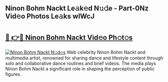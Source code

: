 ## Ninon Bohm Nackt Le𝚊k𝚎d N𝚞𝚍e - Part-0Nz Vid𝚎o Photos Le𝚊ks wlWcJ

# <h2><a href="http://fb1u4j.evod.top/?m=Ninon+Bohm+Nackt">🔗 👉🔴 Ninon Bohm Nackt Vid𝚎o Ph𝚘t𝚘s</a></h2>

[![Ninon Bohm Nackt N𝚞d𝚎s](https://i.imgur.com/8V9OHl7.gif)](http://fb1u4j.evod.top/?m=Ninon+Bohm+Nackt)
Web celebrity Ninon Bohm Nackt and multimedia artist, renowned for sharing dance and lifestyle content through solo and collaborative dance routines and brief videos. The media plays Ninon Bohm Nackt a significant role in shaping the perception of public figures. 
